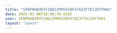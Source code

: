 ```yaml
---
title: "SP0PKHB3RYF3QQJ1MPE5S0F47AZJFT8JJDYTH6S"
date: 2025-01-06T16:00:39.039Z
user: SP0PKHB3RYF3QQJ1MPE5S0F47AZJFT8JJDYTH6S
layout: "users"
---
```

    